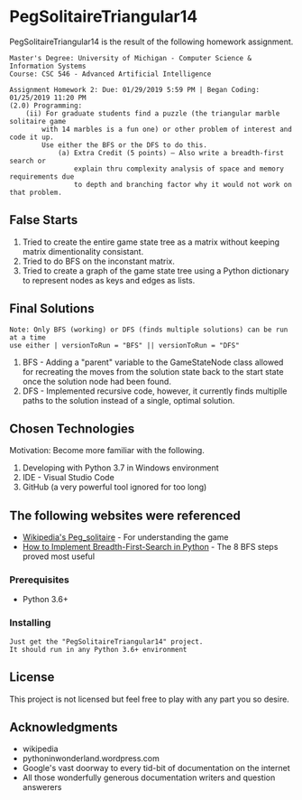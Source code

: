 # PegSolitaireTriangular14

PegSolitaireTriangular14 is the result of the following homework assignment.
```
Master's Degree: University of Michigan - Computer Science & Information Systems
Course: CSC 546 - Advanced Artificial Intelligence

Assignment Homework 2: Due: 01/29/2019 5:59 PM | Began Coding: 01/25/2019 11:20 PM
(2.0) Programming:
    (ii) For graduate students find a puzzle (the triangular marble solitaire game 
        with 14 marbles is a fun one) or other problem of interest and code it up. 
        Use either the BFS or the DFS to do this.
            (a) Extra Credit (5 points) – Also write a breadth-first search or 
                explain thru complexity analysis of space and memory requirements due 
                to depth and branching factor why it would not work on that problem.
```
## False Starts

1) Tried to create the entire game state tree as a matrix without keeping matrix dimentionality consistant.
2) Tried to do BFS on the inconstant matrix.
3) Tried to create a graph of the game state tree using a Python dictionary to represent nodes as keys and edges as lists.

## Final Solutions
```
Note: Only BFS (working) or DFS (finds multiple solutions) can be run at a time
use either | versionToRun = "BFS" || versionToRun = "DFS"
```
1) BFS - Adding a "parent" variable to the GameStateNode class allowed for recreating the moves
from the solution state back to the start state once the solution node had been found.
2) DFS - Implemented recursive code, however, it currently finds multiplle paths to the solution instead of a single, optimal solution.

## Chosen Technologies

Motivation: Become more familiar with the following.
1) Developing with Python 3.7 in Windows environment
2) IDE - Visual Studio Code
3) GitHub (a very powerful tool ignored for too long)

## The following websites were referenced

* [Wikipedia's Peg_solitaire](https://en.wikipedia.org/wiki/Peg_solitaire) - For understanding the game
* [How to Implement Breadth-First-Search in Python](https://pythoninwonderland.wordpress.com/2017/03/18/how-to-implement-breadth-first-search-in-python/) - The 8 BFS steps proved most useful

### Prerequisites

- Python 3.6+

### Installing
```
Just get the "PegSolitaireTriangular14" project.
It should run in any Python 3.6+ environment
```

## License

This project is not licensed but feel free to play with any part you so desire.

## Acknowledgments

* wikipedia
* pythoninwonderland.wordpress.com
* Google's vast doorway to every tid-bit of documentation on the internet
* All those wonderfully generous documentation writers and question answerers
